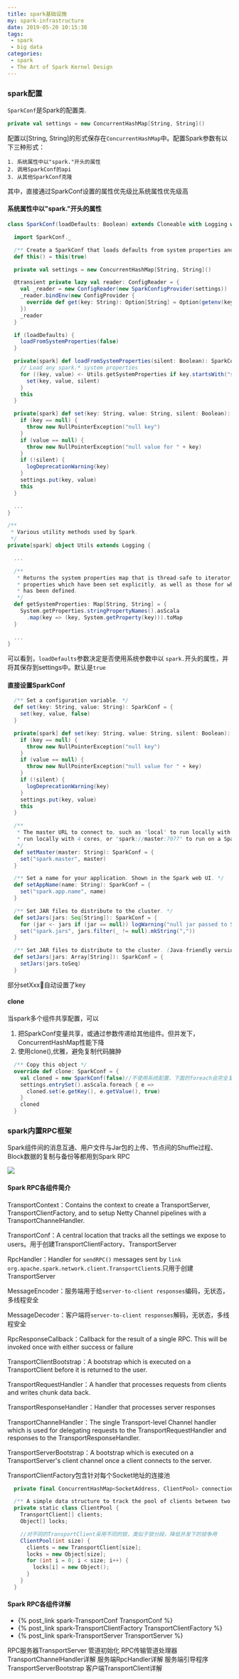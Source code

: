 ```yaml
---
title: spark基础设施
my: spark-infrastructure
date: 2019-05-20 10:15:38
tags: 
 - spark
 - big data
categories: 
 - spark
 - The Art of Spark Kernel Design
---
```


### spark配置
`SparkConf`是Spark的配置类.
```scala
private val settings = new ConcurrentHashMap[String, String]()
```
配置以[String, String]的形式保存在`ConcurrentHashMap`中。配置Spark参数有以下三种形式：

    1. 系统属性中以"spark."开头的属性
    2. 调用SparkConf的api
    3. 从其他SparkConf克隆

其中，直接通过SparkConf设置的属性优先级比系统属性优先级高

#### 系统属性中以"spark."开头的属性
```scala
class SparkConf(loadDefaults: Boolean) extends Cloneable with Logging with Serializable {

  import SparkConf._

  /** Create a SparkConf that loads defaults from system properties and the classpath */
  def this() = this(true)

  private val settings = new ConcurrentHashMap[String, String]()

  @transient private lazy val reader: ConfigReader = {
    val _reader = new ConfigReader(new SparkConfigProvider(settings))
    _reader.bindEnv(new ConfigProvider {
      override def get(key: String): Option[String] = Option(getenv(key))
    })
    _reader
  }

  if (loadDefaults) {
    loadFromSystemProperties(false)
  }

  private[spark] def loadFromSystemProperties(silent: Boolean): SparkConf = {
    // Load any spark.* system properties
    for ((key, value) <- Utils.getSystemProperties if key.startsWith("spark.")) {
      set(key, value, silent)
    }
    this
  }

  private[spark] def set(key: String, value: String, silent: Boolean): SparkConf = {
    if (key == null) {
      throw new NullPointerException("null key")
    }
    if (value == null) {
      throw new NullPointerException("null value for " + key)
    }
    if (!silent) {
      logDeprecationWarning(key)
    }
    settings.put(key, value)
    this
  }

  ...
}

/**
 * Various utility methods used by Spark.
 */
private[spark] object Utils extends Logging {

  ...

  /**
   * Returns the system properties map that is thread-safe to iterator over. It gets the
   * properties which have been set explicitly, as well as those for which only a default value
   * has been defined.
   */
  def getSystemProperties: Map[String, String] = {
    System.getProperties.stringPropertyNames().asScala
      .map(key => (key, System.getProperty(key))).toMap
  }
  
  ...
}
```
可以看到，`loadDefaults`参数决定是否使用系统参数中以 `spark.`开头的属性，并将其保存到settings中。默认是`true`

#### 直接设置SparkConf
```scala
  /** Set a configuration variable. */
  def set(key: String, value: String): SparkConf = {
    set(key, value, false)
  }

  private[spark] def set(key: String, value: String, silent: Boolean): SparkConf = {
    if (key == null) {
      throw new NullPointerException("null key")
    }
    if (value == null) {
      throw new NullPointerException("null value for " + key)
    }
    if (!silent) {
      logDeprecationWarning(key)
    }
    settings.put(key, value)
    this
  }

  /**
   * The master URL to connect to, such as "local" to run locally with one thread, "local[4]" to
   * run locally with 4 cores, or "spark://master:7077" to run on a Spark standalone cluster.
   */
  def setMaster(master: String): SparkConf = {
    set("spark.master", master)
  }

  /** Set a name for your application. Shown in the Spark web UI. */
  def setAppName(name: String): SparkConf = {
    set("spark.app.name", name)
  }

  /** Set JAR files to distribute to the cluster. */
  def setJars(jars: Seq[String]): SparkConf = {
    for (jar <- jars if (jar == null)) logWarning("null jar passed to SparkContext constructor")
    set("spark.jars", jars.filter(_ != null).mkString(","))
  }

  /** Set JAR files to distribute to the cluster. (Java-friendly version.) */
  def setJars(jars: Array[String]): SparkConf = {
    setJars(jars.toSeq)
  }
```
部分setXxx自动设置了key

#### clone
当spark多个组件共享配置，可以
1. 把SparkConf变量共享，或通过参数传递给其他组件。但并发下，ConcurrentHashMap性能下降
2. 使用clone(),优雅，避免复制代码臃肿

```scala
  /** Copy this object */
  override def clone: SparkConf = {
    val cloned = new SparkConf(false)//不使用系统配置，下面的foreach会完全复制配置
    settings.entrySet().asScala.foreach { e =>
      cloned.set(e.getKey(), e.getValue(), true)
    }
    cloned
  }
```


### spark内置RPC框架
Spark组件间的消息互通、用户文件与Jar包的上传、节点间的Shuffle过程、Block数据的复制与备份等都用到Spark RPC

![](./spark-infrastructure/spark-rpc.png)

#### Spark RPC各组件简介

TransportContext：Contains the context to create a TransportServer, TransportClientFactory, and to setup Netty Channel pipelines with a TransportChannelHandler.

TransportConf：A central location that tracks all the settings we expose to users。用于创建TransportClientFactory、TransportServer

RpcHandler：Handler for `sendRPC()` messages sent by `link org.apache.spark.network.client.TransportClient`s.只用于创建TransportServer

MessageEncoder：服务端用于给`server-to-client responses`编码，无状态，多线程安全

MessageDecoder：客户端将`server-to-client responses`解码，无状态，多线程安全

RpcResponseCallback：Callback for the result of a single RPC. This will be invoked once with either success or failure

TransportClientBootstrap：A bootstrap which is executed on a TransportClient before it is returned to the user.

TransportRequestHandler：A handler that processes requests from clients and writes chunk data back.

TransportResponseHandler：Handler that processes server responses

TransportChannelHandler：The single Transport-level Channel handler which is used for delegating requests to the TransportRequestHandler and responses to the TransportResponseHandler.

TransportServerBootstrap：A bootstrap which is executed on a TransportServer's client channel once a client connects to the server.

TransportClientFactory包含针对每个Socket地址的连接池
```scala
  private final ConcurrentHashMap<SocketAddress, ClientPool> connectionPool;

  /** A simple data structure to track the pool of clients between two peer nodes. */
  private static class ClientPool {
    TransportClient[] clients;
    Object[] locks;

    //对不同的TransportClient采用不同的锁，类似于锁分段，降低并发下的锁争用
    ClientPool(int size) {
      clients = new TransportClient[size];
      locks = new Object[size];
      for (int i = 0; i < size; i++) {
        locks[i] = new Object();
      }
    }
  }
```
#### Spark RPC各组件详解

- {% post_link spark-TransportConf TransportConf %}
- {% post_link spark-TransportClientFactory TransportClientFactory %}
- {% post_link spark-TransportServer TransportServer %}

RPC服务器TransportServer
管道初始化
RPC传输管道处理器TransportChannelHandler详解
服务端RpcHandler详解
服务端引导程序TransportServerBootstrap
客户端TransportClient详解
